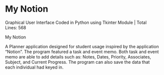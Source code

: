 # My Notion

Graphical User Interface Coded in Python using Tkinter Module | Total Lines: 568 

My Notion

A Planner application designed for student usage inspired by the application “Notion”. The program featured a task and event memo. 
Both task and event memo are able to add details such as: Notes, Dates, Priority, Associates, Subject, and Current Progress. 
The program can also save the data that each individual had keyed in.

